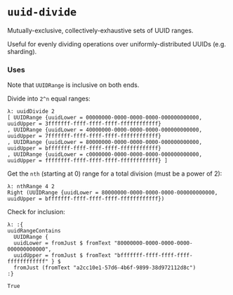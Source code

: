 # `uuid-divide`

Mutually-exclusive, collectively-exhaustive sets of UUID ranges.

Useful for evenly dividing operations over uniformly-distributed UUIDs (e.g. sharding).

### Uses

Note that `UUIDRange` is inclusive on both ends.

Divide into `2^n` equal ranges:
```
λ: uuidDivide 2
[ UUIDRange {uuidLower = 00000000-0000-0000-0000-000000000000, uuidUpper = 3fffffff-ffff-ffff-ffff-ffffffffffff}
, UUIDRange {uuidLower = 40000000-0000-0000-0000-000000000000, uuidUpper = 7fffffff-ffff-ffff-ffff-ffffffffffff}
, UUIDRange {uuidLower = 80000000-0000-0000-0000-000000000000, uuidUpper = bfffffff-ffff-ffff-ffff-ffffffffffff}
, UUIDRange {uuidLower = c0000000-0000-0000-0000-000000000000, uuidUpper = ffffffff-ffff-ffff-ffff-ffffffffffff} ]
```

Get the `nth` (starting at 0) range for a total division (must be a power of 2):
```
λ: nthRange 4 2
Right (UUIDRange {uuidLower = 80000000-0000-0000-0000-000000000000, uuidUpper = bfffffff-ffff-ffff-ffff-ffffffffffff})
```

Check for inclusion:
```
λ: :{
uuidRangeContains
  UUIDRange {
  uuidLower = fromJust $ fromText "80000000-0000-0000-0000-000000000000",
  uuidUpper = fromJust $ fromText "bfffffff-ffff-ffff-ffff-ffffffffffff" } $
  fromJust (fromText "a2cc10e1-57d6-4b6f-9899-38d972112d8c")
:}

True
```

